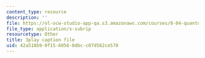 ```yaml
---
content_type: resource
description: ''
file: https://ol-ocw-studio-app-qa.s3.amazonaws.com/courses/8-04-quantum-physics-i-spring-2016/42a518b90f1560560dbcc07d562ce570_Cb_3sOYLjUI.srt
file_type: application/x-subrip
resourcetype: Other
title: 3play caption file
uid: 42a518b9-0f15-6056-0dbc-c07d562ce570
---
```

